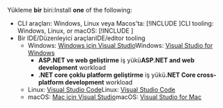 <span data-ttu-id="b76a4-101">Yükleme **bir** biri:</span><span class="sxs-lookup"><span data-stu-id="b76a4-101">Install **one** of the following:</span></span>

* <span data-ttu-id="b76a4-102">CLI araçları: Windows, Linux veya Macos'ta: [!INCLUDE [](~/includes/net-core-sdk-download-link.md)]</span><span class="sxs-lookup"><span data-stu-id="b76a4-102">CLI tooling: Windows, Linux, or macOS: [!INCLUDE [](~/includes/net-core-sdk-download-link.md)]</span></span>
* <span data-ttu-id="b76a4-103">Bir IDE/Düzenleyici araçları</span><span class="sxs-lookup"><span data-stu-id="b76a4-103">IDE/editor tooling</span></span>
  * <span data-ttu-id="b76a4-104">Windows: [Windows için Visual Studio](https://www.microsoft.com/net/download/windows)</span><span class="sxs-lookup"><span data-stu-id="b76a4-104">Windows: [Visual Studio for Windows](https://www.microsoft.com/net/download/windows)</span></span>
    * <span data-ttu-id="b76a4-105">**ASP.NET ve web geliştirme** iş yükü</span><span class="sxs-lookup"><span data-stu-id="b76a4-105">**ASP.NET and web development** workload</span></span>
    * <span data-ttu-id="b76a4-106">**.NET core çoklu platform geliştirme** iş yükü</span><span class="sxs-lookup"><span data-stu-id="b76a4-106">**.NET Core cross-platform development** workload</span></span>
  * <span data-ttu-id="b76a4-107">Linux: [Visual Studio Code](https://www.microsoft.com/net/download/linux)</span><span class="sxs-lookup"><span data-stu-id="b76a4-107">Linux: [Visual Studio Code](https://www.microsoft.com/net/download/linux)</span></span>
  * <span data-ttu-id="b76a4-108">macOS: [Mac için Visual Studio](https://www.microsoft.com/net/download/macos)</span><span class="sxs-lookup"><span data-stu-id="b76a4-108">macOS: [Visual Studio for Mac](https://www.microsoft.com/net/download/macos)</span></span>
